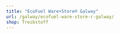 ```yaml
---
title: "EcoFuel Ware+Store® Galway"
url: /galway/ecofuel-ware-store-r-galway/
shop: Treibstoff
---
```

